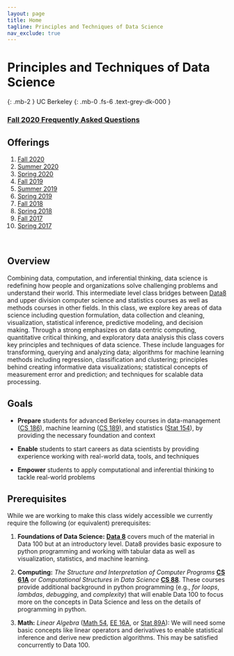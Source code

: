 ```yaml
---
layout: page
title: Home
tagline: Principles and Techniques of Data Science
nav_exclude: true
---
```


# Principles and Techniques of Data Science
{: .mb-2 }
UC Berkeley
{: .mb-0 .fs-6 .text-grey-dk-000 }

### [Fall 2020 Frequently Asked Questions](fa20faq)

## Offerings
1. [Fall 2020](fa20)
1. [Summer 2020](su20)
1. [Spring 2020](sp20)
1. [Fall 2019](fa19)
1. [Summer 2019](su19)
1. [Spring 2019](sp19)
1. [Fall 2018](fa18)
1. [Spring 2018](sp18)
1. [Fall 2017](fa17)
1. [Spring 2017](sp17)

<br>

## Overview

Combining data, computation, and inferential thinking, data science is redefining how people and organizations solve challenging problems and understand their world.
This intermediate level class bridges between [Data8](http://data8.org/) and upper division computer science and statistics courses as well as methods courses in other fields.
In this class, we explore key areas of data science including question formulation, data collection and cleaning, visualization, statistical inference, predictive modeling, and decision making.​
Through a strong emphasizes on data centric computing, quantitative critical thinking, and exploratory data analysis this class covers key principles and techniques of data science.
These include languages for transforming, querying and analyzing data; algorithms for machine learning methods including regression, classification and clustering; principles behind creating informative data visualizations; statistical concepts of measurement error and prediction; and techniques for scalable data processing.

## Goals

- **Prepare** students for advanced Berkeley courses in data-management ([CS 186](http://www.cs186berkeley.net)), machine learning ([CS 189](https://people.eecs.berkeley.edu/~jrs/189/)), and statistics ([Stat 154](http://www.stat.berkeley.edu/~rabbee/s154/)), by providing the necessary foundation and context

- **Enable** students to start careers as data scientists by providing experience working with real-world data, tools, and techniques

- **Empower** students to apply computational and inferential thinking to tackle real-world problems

## Prerequisites

While we are working to make this class widely accessible we currently require the following (or equivalent) prerequisites:

1. **Foundations of Data Science:** [**Data 8**](http://data8.org/) covers much of the material in Data 100 but at an introductory level. Data8 provides basic exposure to python programming and working with tabular data as well as visualization, statistics, and machine learning.

1. **Computing:** _The Structure and Interpretation of Computer Programs_ [**CS 61A**](http://cs61a.org) or _Computational Structures in Data Science_ [**CS 88**](http://cs88-website.github.io). These courses provide additional background in python programming (e.g., _for loops_, _lambdas_, _debugging_, and _complexity_) that will enable Data 100 to focus more on the concepts in Data Science and less on the details of programming in python.

1. **Math:** _Linear Algebra_ ([Math 54](https://math.berkeley.edu/~nadler/54fall2017.html), [EE 16A](http://inst.eecs.berkeley.edu/~ee16a/), or [Stat 89A](https://stat89a.com/)): We will need some basic concepts like linear operators and derivatives to enable statistical inference and derive new prediction algorithms. This may be satisfied concurrently to Data 100.
